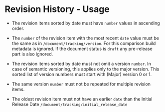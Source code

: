 # Revision History - Usage

* The revision items sorted by date must have `number` values in ascending
  order.

* The `number` of the revision item with the most recent `date` value must be
  the same as in
  `/document/tracking/version`. For this comparison build metadata is ignored.
  If the document status is `draft` any pre-release part is also ignored.

* The revision items sorted by date must not omit a version `number`. In case of
  semantic versioning, this applies only to the major version. This sorted list
  of version numbers must start with (Major) version 0 or 1.

* The same version `number` must not be repeated for multiple revision items.

* The oldest revision item must not have an earlier `date` than the Initial
  Release Date
  `/document/tracking/initial_release_date`

